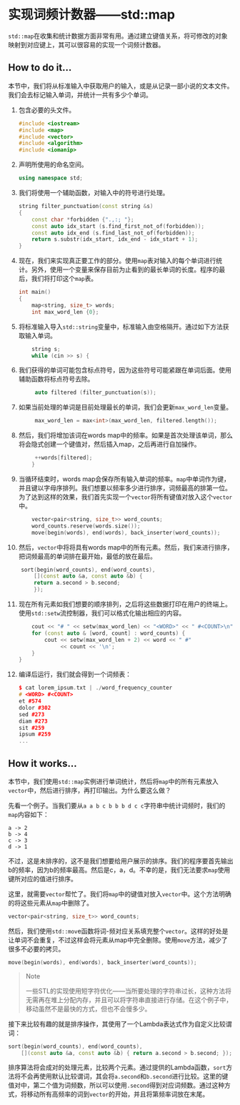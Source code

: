 # 实现词频计数器——std::map

`std::map`在收集和统计数据方面非常有用。通过建立键值关系，将可修改的对象映射到对应键上，其可以很容易的实现一个词频计数器。

## How to do it...

本节中，我们将从标准输入中获取用户的输入，或是从记录一部小说的文本文件。我们会去标记输入单词，并统计一共有多少个单词。

1. 包含必要的头文件。

   ```c++
   #include <iostream>
   #include <map>
   #include <vector>
   #include <algorithm>
   #include <iomanip>
   ```

2. 声明所使用的命名空间。

   ```c++
   using namespace std;
   ```

3. 我们将使用一个辅助函数，对输入中的符号进行处理。

   ```c++
   string filter_punctuation(const string &s)
   {
       const char *forbidden {".,:; "};
       const auto idx_start (s.find_first_not_of(forbidden));
       const auto idx_end (s.find_last_not_of(forbidden));
       return s.substr(idx_start, idx_end - idx_start + 1);
   }
   ```

4. 现在，我们来实现真正要工作的部分。使用`map`表对输入的每个单词进行统计。另外，使用一个变量来保存目前为止看到的最长单词的长度。程序的最后，我们将打印这个`map`表。

   ```c++
   int main()
   {
       map<string, size_t> words;
       int max_word_len {0};
   ```

5. 将标准输入导入`std::string`变量中，标准输入由空格隔开。通过如下方法获取输入单词。

   ```c++
       string s;
       while (cin >> s) {
   ```

6. 我们获得的单词可能包含标点符号，因为这些符号可能紧跟在单词后面。使用辅助函数将标点符号去除。

   ```c++
   		auto filtered (filter_punctuation(s));
   ```

7. 如果当前处理的单词是目前处理最长的单词，我们会更新`max_word_len`变量。

   ```c++
   		max_word_len = max<int>(max_word_len, filtered.length());
   ```

8. 然后，我们将增加该词在words map中的频率。如果是首次处理该单词，那么将会隐式创建一个键值对，然后插入map，之后再进行自加操作。

   ```c++
       	++words[filtered];
       }	
   ```

9. 当循环结束时，words map会保存所有输入单词的频率。`map`中单词作为键，并且键以字母序排列。我们想要以频率多少进行排序，词频最高的排第一位。为了达到这样的效果，我们首先实现一个`vector`将所有键值对放入这个`vector`中。

   ```c++
       vector<pair<string, size_t>> word_counts;
       word_counts.reserve(words.size());
       move(begin(words), end(words), back_inserter(word_counts));
   ```

10. 然后，`vector`中将将具有words map中的所有元素。然后，我们来进行排序，把词频最高的单词排在最开始，最低的放在最后。

   ```c++
       sort(begin(word_counts), end(word_counts),
           [](const auto &a, const auto &b) {
           return a.second > b.second;
           });
   ```

11. 现在所有元素如我们想要的顺序排列，之后将这些数据打印在用户的终端上。使用`std::setw`流控制器，我们可以格式化输出相应的内容。

    ```c++
        cout << "# " << setw(max_word_len) << "<WORD>" << " #<COUNT>\n";
        for (const auto & [word, count] : word_counts) {
            cout << setw(max_word_len + 2) << word << " #"
            	 << count << '\n';
        }
    }
    ```

12. 编译后运行，我们就会得到一个词频表：

    ```c++
    $ cat lorem_ipsum.txt | ./word_frequency_counter
    # <WORD> #<COUNT>
    et #574
    dolor #302
    sed #273
    diam #273
    sit #259
    ipsum #259
    ...
    ```

## How it works...

本节中，我们使用`std::map`实例进行单词统计，然后将`map`中的所有元素放入`vector`中，然后进行排序，再打印输出。为什么要这么做？

先看一个例子。当我们要从`a a b c b b b d c c`字符串中统计词频时，我们的`map`内容如下：

```
a -> 2
b -> 4
c -> 3
d -> 1
```

不过，这是未排序的，这不是我们想要给用户展示的排序。我们的程序要首先输出b的频率，因为b的频率最高。然后是c，a，d。不幸的是，我们无法要求`map`使用键所对应的值进行排序。

这里，就需要`vector`帮忙了。我们将`map`中的键值对放入`vector`中。这个方法明确的将这些元素从`map`中删除了。

```c++
vector<pair<string, size_t>> word_counts;
```

然后，我们使用`std::mov`e函数将词-频对应关系填充整个`vector`。这样的好处是让单词不会重复，不过这样会将元素从map中完全删除。使用`move`方法，减少了很多不必要的拷贝。

```c++
move(begin(words), end(words), back_inserter(word_counts));
```

> Note
>
> 一些STL的实现使用短字符优化——当所要处理的字符串过长，这种方法将无需再在堆上分配内存，并且可以将字符串直接进行存储。在这个例子中，移动虽然不是最快的方式，但也不会慢多少。

接下来比较有趣的就是排序操作，其使用了一个Lambda表达式作为自定义比较谓词：

```c++
sort(begin(word_counts), end(word_counts),
	[](const auto &a, const auto &b) { return a.second > b.second; });
```

排序算法将会成对的处理元素，比较两个元素。通过提供的Lambda函数，`sort`方法将不会再使用默认比较谓词，其会将`a.second`和`b.second`进行比较。这里的键值对中，第二个值为词频数，所以可以使用`.second`得到对应词频数。通过这种方式，将移动所有高频率的词到`vector`的开始，并且将第频率词放在末尾。

